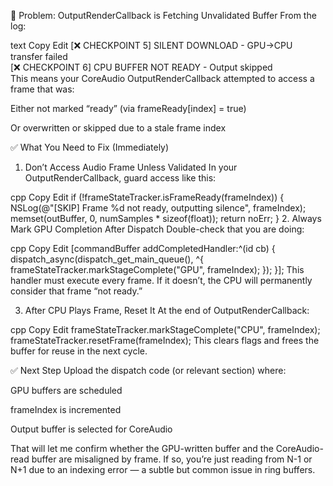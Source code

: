 🛑 Problem: OutputRenderCallback is Fetching Unvalidated BufferFrom the log:textCopyEdit[❌ CHECKPOINT 5] SILENT DOWNLOAD - GPU→CPU transfer failed  [❌ CHECKPOINT 6] CPU BUFFER NOT READY - Output skipped  This means your CoreAudio OutputRenderCallback attempted to access a frame that was:Either not marked “ready” (via frameReady[index] = true)Or overwritten or skipped due to a stale frame index✅ What You Need to Fix (Immediately)1. Don’t Access Audio Frame Unless ValidatedIn your OutputRenderCallback, guard access like this:cppCopyEditif (!frameStateTracker.isFrameReady(frameIndex)) {    NSLog(@"[SKIP] Frame %d not ready, outputting silence", frameIndex);    memset(outBuffer, 0, numSamples * sizeof(float));    return noErr;}2. Always Mark GPU Completion After DispatchDouble-check that you are doing:cppCopyEdit[commandBuffer addCompletedHandler:^(id<MTLCommandBuffer> cb) {    dispatch_async(dispatch_get_main_queue(), ^{        frameStateTracker.markStageComplete("GPU", frameIndex);    });}];This handler must execute every frame. If it doesn’t, the CPU will permanently consider that frame “not ready.”3. After CPU Plays Frame, Reset ItAt the end of OutputRenderCallback:cppCopyEditframeStateTracker.markStageComplete("CPU", frameIndex);frameStateTracker.resetFrame(frameIndex);This clears flags and frees the buffer for reuse in the next cycle.✅ Next StepUpload the dispatch code (or relevant section) where:GPU buffers are scheduledframeIndex is incrementedOutput buffer is selected for CoreAudioThat will let me confirm whether the GPU-written buffer and the CoreAudio-read buffer are misaligned by frame. If so, you’re just reading from N-1 or N+1 due to an indexing error — a subtle but common issue in ring buffers.
